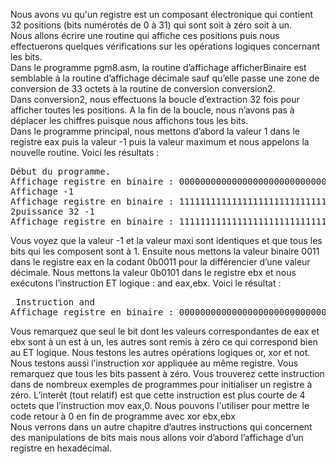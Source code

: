 Nous avons vu qu'un registre est un composant électronique qui contient 32 positions (bits numérotés de 0 à 31) qui sont soit à zéro soit à un.<br>
Nous allons écrire une routine qui affiche ces positions puis nous effectuerons quelques vérifications sur les opérations logiques concernant les bits.<br>
Dans le programme pgm8.asm, la routine d’affichage afficherBinaire est semblable à la routine d’affichage décimale sauf qu’elle passe une zone de conversion de 33 octets à la routine de conversion conversion2.<br>
Dans conversion2, nous effectuons la boucle d’extraction 32 fois pour afficher toutes les positions. A la fin de la boucle, nous n’avons pas à déplacer les chiffres puisque nous affichons tous les bits.<br>
Dans le programme principal, nous mettons d’abord la valeur 1 dans le registre eax puis la valeur -1 puis la valeur maximum et nous appelons la nouvelle routine. Voici les résultats :
<pre>
Début du programme.
Affichage registre en binaire : 00000000000000000000000000000001
Affichage -1
Affichage registre en binaire : 11111111111111111111111111111111
2puissance 32 -1
Affichage registre en binaire : 11111111111111111111111111111111
</pre>
Vous voyez que la valeur -1 et la valeur maxi sont identiques et que tous les bits qui les composent sont à 1.
Ensuite nous mettons la valeur binaire 0011 dans le registre eax en la codant 0b0011 pour la différencier d’une valeur décimale. Nous mettons la valeur 0b0101 dans le registre ebx et nous exécutons l’instruction  ET logique : and eax,ebx. Voici le résultat :
<pre>
 Instruction and
Affichage registre en binaire : 00000000000000000000000000000001
</pre>
Vous remarquez que seul le bit dont les valeurs correspondantes de eax et ebx sont à un est à un, les autres sont remis à zéro ce qui correspond bien au ET logique. Nous testons les autres opérations logiques or, xor et not. <br>
Nous testons aussi l’instruction xor appliquée au même registre. Vous remarquez que tous les bits passent à zéro. Vous trouverez cette instruction dans de nombreux exemples de programmes pour initialiser un registre à zéro. L’interêt (tout relatif) est que cette instruction est plus courte de 4 octets que l’instruction mov eax,0. Nous pouvons l'utiliser pour mettre le code retour à 0 en fin de programme avec xor ebx,ebx<br>
Nous verrons dans un autre chapitre d’autres instructions qui concernent des manipulations de bits mais nous allons voir d’abord l’affichage d’un registre en hexadécimal.

